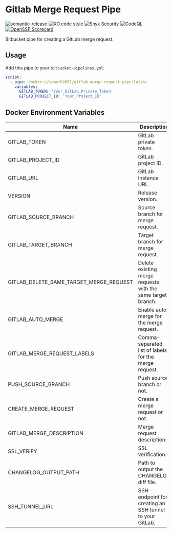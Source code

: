 # Gitlab Merge Request Pipe
[![semantic-release](https://img.shields.io/badge/%20%20%F0%9F%93%A6%F0%9F%9A%80-semantic--release-e10079.svg)](https://github.com/semantic-release/semantic-release)
[![XO code style](https://img.shields.io/badge/code_style-XO-5ed9c7.svg?labelColor=gray&logo=xo)](https://github.com/xojs/xo)
[![Snyk Security](../../actions/workflows/snyk-security.yml/badge.svg)](../../actions/workflows/snyk-security.yml)
[![CodeQL](../../actions/workflows/codeql.yml/badge.svg)](../../actions/workflows/codeql.yml)
[![OpenSSF Scorecard](https://api.securityscorecards.dev/projects/github.com/tomerh2001/gitlab-merge-request-pipe/badge)](https://securityscorecards.dev/viewer/?uri=github.com/tomerh2001/gitlab-merge-request-pipe)

Bitbucket pipe for creating a GitLab merge request.

## Usage

Add this pipe to your `bitbucket-pipelines.yml`:

```yaml
script:
  - pipe: docker://tomerh2001/gitlab-merge-request-pipe:latest
    variables:
      GITLAB_TOKEN: 'Your_GitLab_Private_Token'
      GITLAB_PROJECT_ID: 'Your_Project_ID'
```

## Docker Environment Variables

| Name                      | Description                                | Default                           | Required |
| ------------------------- | ------------------------------------------ | --------------------------------- | -------- |
| GITLAB_TOKEN              | GitLab private token.                      | -                                 | Yes      |
| GITLAB_PROJECT_ID         | GitLab project ID.                         | -                                 | Yes      |
| GITLAB_URL                | GitLab instance URL.                       | 'https://gitlab.com'              | No       |
| VERSION                   | Release version.                           | Version in `package.json`         | No       |
| GITLAB_SOURCE_BRANCH      | Source branch for merge request.           | 'release/v{VERSION}'              | No       |
| GITLAB_TARGET_BRANCH      | Target branch for merge request.           | 'main'                            | No       |
| GITLAB_DELETE_SAME_TARGET_MERGE_REQUEST | Delete existing merge requests with the same target branch.      | 'false'                           | No       |
| GITLAB_AUTO_MERGE         | Enable auto-merge for the merge request.   | 'false'                           | No       |
| GITLAB_MERGE_REQUEST_LABELS | Comma-separated list of labels for the merge request. | -                                 | No       |
| PUSH_SOURCE_BRANCH        | Push source branch or not.                 | 'true'                            | No       |
| CREATE_MERGE_REQUEST      | Create a merge request or not.             | 'true'                            | No       |
| GITLAB_MERGE_DESCRIPTION  | Merge request description.                 | Changelog between last two tags   | No       |
| SSL_VERIFY                | SSL verification.                          | 'false'                           | No       |
| CHANGELOG_OUTPUT_PATH     | Path to output the CHANGELOG diff file.    | `BITBUCKET_PIPE_SHARED_STORAGE_DIR` or null | No |
| SSH_TUNNEL_URL| SSH endpoint for creating an SSH tunnel to your GitLab.   | null        | No       |
